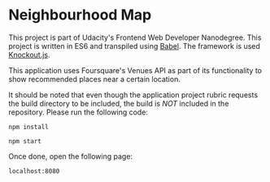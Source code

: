 # Neighbourhood Map

This project is part of Udacity's Frontend Web Developer Nanodegree. This project is written in ES6 and transpiled using [Babel](http://babeljs.io). The framework is used [Knockout.js](http://knockoutjs.com).

This application uses Foursquare's Venues API as part of its functionality to show recommended places near a certain location.

It should be noted that even though the application project rubric requests the build directory to be included, the build is *NOT* included in the repository. Please run the following code:
```
npm install
```
```
npm start
```

Once done, open the following page:
```
localhost:8080
```
